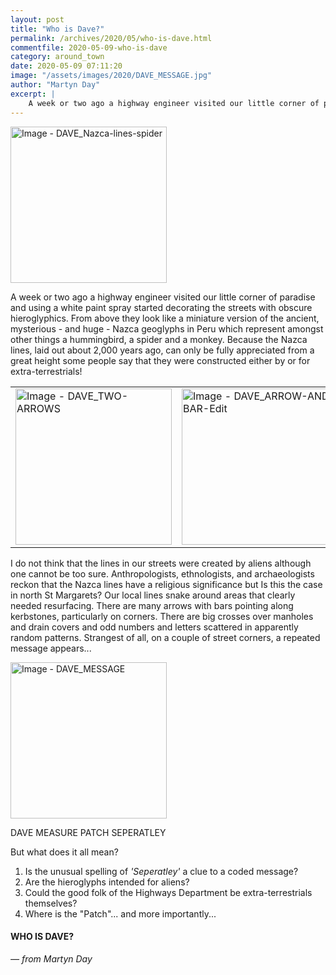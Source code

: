 ```yaml
---
layout: post
title: "Who is Dave?"
permalink: /archives/2020/05/who-is-dave.html
commentfile: 2020-05-09-who-is-dave
category: around_town
date: 2020-05-09 07:11:20
image: "/assets/images/2020/DAVE_MESSAGE.jpg"
author: "Martyn Day"
excerpt: |
    A week or two ago a highway engineer visited our little corner of paradise and using a white paint spray started decorating the streets with obscure hieroglyphics.
---
```


<a href="/assets/images/2020/DAVE_Nazca-lines-spider.jpg" title="Click for a larger image"><img src="/assets/images/2020/DAVE_Nazca-lines-spider-thumb.jpg" width="250" alt="Image - DAVE_Nazca-lines-spider"
class="photo right"/></a>

A week or two ago a highway engineer visited our little corner of paradise and using a white paint spray started decorating the streets with obscure hieroglyphics. From above they look like a miniature version of the ancient, mysterious - and huge - Nazca geoglyphs in Peru which represent amongst other things a hummingbird, a spider and a monkey. Because the Nazca lines, laid out about 2,000 years ago, can only be fully appreciated from a great height some people say that they were constructed either by or for extra-terrestrials!

|                                                                                                                                                                                                                  |                                                                                                                                                                                                                                         |                                                                                                                                                                                                                     |
| ---------------------------------------------------------------------------------------------------------------------------------------------------------------------------------------------------------------- | --------------------------------------------------------------------------------------------------------------------------------------------------------------------------------------------------------------------------------------- | ------------------------------------------------------------------------------------------------------------------------------------------------------------------------------------------------------------------- |
| <a href="/assets/images/2020/DAVE_TWO-ARROWS.jpg" title="Click for a larger image"><img src="/assets/images/2020/DAVE_TWO-ARROWS-thumb.jpg" width="250" alt="Image - DAVE_TWO-ARROWS"  class="photo right"/></a> | <a href="/assets/images/2020/DAVE_ARROW-AND-BAR-Edit.jpg" title="Click for a larger image"><img src="/assets/images/2020/DAVE_ARROW-AND-BAR-Edit-thumb.jpg" width="250" alt="Image - DAVE_ARROW-AND-BAR-Edit" class="photo right"/></a> | <a href="/assets/images/2020/DAVE_TWO-CROSSES.jpg" title="Click for a larger image"><img src="/assets/images/2020/DAVE_TWO-CROSSES-thumb.jpg" width="250" alt="Image - DAVE_TWO-CROSSES"  class="photo right"/></a> |


I do not think that the lines in our streets were created by aliens although one cannot be too sure. Anthropologists, ethnologists, and archaeologists reckon that the Nazca lines have a religious significance but Is this the case in north St Margarets? Our local lines snake around areas that clearly needed resurfacing. There are many arrows with bars pointing along kerbstones, particularly on corners. There are big crosses over manholes and drain covers and odd numbers and letters scattered in apparently random patterns. Strangest of all, on a couple of street corners, a repeated message appears...

<a href="/assets/images/2020/DAVE_MESSAGE.jpg" title="Click for a larger image"><img src="/assets/images/2020/DAVE_MESSAGE-thumb.jpg" width="250" alt="Image - DAVE_MESSAGE"  class="photo right"/></a>

DAVE
MEASURE
PATCH
SEPERATLEY

But what does it all mean?

1. Is the unusual spelling of *'Seperatley'* a clue to a coded message?
2. Are the hieroglyphs intended for aliens?
3. Could the good folk of the Highways Department be extra-terrestrials themselves?
4. Where is the "Patch"... and more importantly...

#### WHO IS DAVE?

<cite>&mdash; from Martyn Day</cite>
